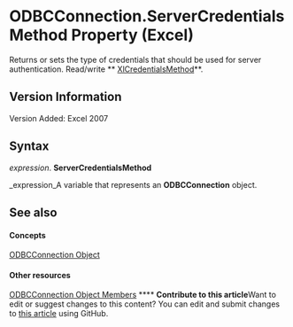 
# ODBCConnection.ServerCredentialsMethod Property (Excel)

Returns or sets the type of credentials that should be used for server authentication. Read/write  ** [XlCredentialsMethod](6d31e757-62e3-300b-077f-9fa89426c6eb.md)**.


## Version Information

Version Added: Excel 2007 


## Syntax

 _expression_. **ServerCredentialsMethod**

 _expression_A variable that represents an  **ODBCConnection** object.


## See also


#### Concepts


 [ODBCConnection Object](b880ebec-15a4-5a3d-ef02-db73106db9c9.md)
#### Other resources


 [ODBCConnection Object Members](d13b91f3-a89f-7dd7-7a98-f1d952f3b047.md)
****   **Contribute to this article**Want to edit or suggest changes to this content? You can edit and submit changes to  [this article](https://github.com/jhershey00/VBA_Excel_Test/OpenXMLCon/articles/66ad13e8-fba6-d60e-ab62-0c24e868b0d2.md) using GitHub.

